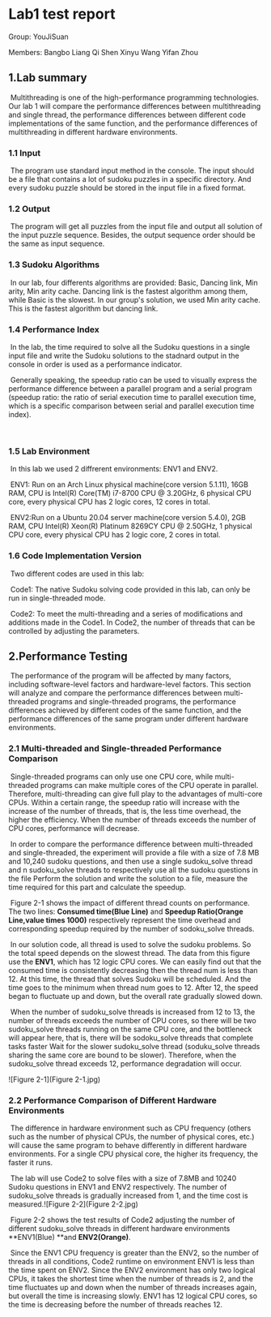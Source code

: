 # Lab1 test report

Group: YouJiSuan

Members: Bangbo Liang	Qi Shen	Xinyu Wang	Yifan Zhou

## 1.Lab summary

​	Multithreading is one of the high-performance programming technologies. Our  lab 1 will compare the performance differences between multithreading and single thread, the performance differences between different code implementations of the same function, and the performance differences of multithreading in different hardware environments.



### 1.1 Input

​	The program use standard input method in the console. The input should be a file that contains a lot of sudoku puzzles in a specific directory. And every sudoku puzzle should be stored in the input file in a fixed format.



### 1.2 Output

​	The program will get all puzzles from the input file and output all solution of the input puzzle sequence. Besides, the output sequence order should be the same as input sequence.



### 1.3 Sudoku Algorithms

​	In our lab, four differents algorithms are provided: Basic, Dancing link, Min arity, Min arity cache. Dancing link is the fastest algorithm among them, while Basic is the slowest. In our group's solution, we used Min arity cache. This is the fastest algorithm but dancing link.



### 1.4 Performance Index

​	In the lab, the time required to solve all the Sudoku questions in a single input file and write the Sudoku solutions to the stadnard output in the console in order is used as a performance indicator.

​	Generally speaking, the speedup ratio can be used to visually express the performance difference between a parallel program and a serial program (speedup ratio: the ratio of serial execution time to parallel execution time, which is a specific comparison between serial and parallel execution time index).

​	

### 1.5 Lab Environment

​	In this lab we used 2 diffrerent environments: ENV1 and ENV2.

​	ENV1: Run on an Arch Linux physical machine(core version 5.1.11), 16GB RAM, CPU is Intel(R) Core(TM) i7-8700 CPU @ 3.20GHz, 6 physical CPU core, every physical CPU has 2 logic cores, 12 cores in total.

​	ENV2:Run on a  Ubuntu 20.04 server machine(core version  5.4.0), 2GB RAM, CPU Intel(R) Xeon(R) Platinum 8269CY CPU @ 2.50GHz, 1 physical CPU core, every physical CPU has 2 logic core, 2 cores in total.



### 1.6 Code Implementation Version

​	Two different codes are used in this lab:

​	Code1: The native Sudoku solving code provided in this lab, can only be run in single-threaded mode.

​	Code2: To meet the multi-threading and a series of modifications and additions made in the Code1. In Code2, the number of threads that can be controlled by adjusting the parameters. 



## 2.Performance Testing

​	The performance of the program will be affected by many factors, including software-level factors and hardware-level factors. This section will analyze and compare the performance differences between multi-threaded programs and single-threaded programs, the performance differences achieved by different codes of the same function, and the performance differences of the same program under different hardware environments.



### 2.1 Multi-threaded and Single-threaded Performance Comparison

​	Single-threaded programs can only use one CPU core, while multi-threaded programs can make multiple cores of the CPU operate in parallel. Therefore, multi-threading can give full play to the advantages of multi-core CPUs. Within a certain range, the speedup ratio will increase with the increase of the number of threads, that is, the less time overhead, the higher the efficiency. When the number of threads exceeds the number of CPU cores, performance will decrease.

​	In order to compare the performance difference between multi-threaded and single-threaded, the experiment will provide a file with a size of 7.8 MB and 10,240 sudoku questions, and then use a single sudoku_solve thread and n sudoku_solve threads to respectively use all the sudoku questions in the file Perform the solution and write the solution to a file, measure the time required for this part and calculate the speedup.

​	Figure 2-1 shows the impact of different thread counts on performance. The two lines: **Consumed time(Blue Line)** and **Speedup Ratio(Orange Line,value times 1000)** respectively represent the time overhead and corresponding speedup required by the number of sodoku_solve threads.

​	In our solution code, all thread is used to solve the sudoku problems. So the total speed depends on the slowest thread. The data from this figure use the **ENV1**, which has 12 logic CPU cores. We can easily find out that the consumed time is consistently decreasing then the thread num is less than 12. At this time, the thread that solves Sudoku will be scheduled. And the time goes to the minimum when thread num goes to 12. After 12, the speed began to fluctuate up and down, but the overall rate gradually slowed down.

​	When the number of sudoku_solve threads is increased from 12 to 13, the number of threads exceeds the number of CPU cores, so there will be two sudoku_solve threads running on the same CPU core, and the bottleneck will appear here, that is, there will be sodoku_solve threads that complete tasks faster Wait for the slower sudoku_solve thread (soduku_solve threads sharing the same core are bound to be slower). Therefore, when the sudoku_solve thread exceeds 12, performance degradation will occur.

![Figure 2-1](Figure 2-1.jpg)



### 2.2 Performance Comparison of Different Hardware Environments

​	The difference in hardware environment such as CPU frequency (others such as the number of physical CPUs, the number of physical cores, etc.) will cause the same program to behave differently in different hardware environments. For a single CPU physical core, the higher its frequency, the faster it runs.

​	The lab will use Code2 to solve files with a size of 7.8MB and 10240 Sudoku questions in ENV1 and ENV2 respectively. The number of sudoku_solve threads is gradually increased from 1, and the time cost is measured.![Figure 2-2](Figure 2-2.jpg)

​	Figure 2-2 shows the test results of Code2 adjusting the number of different sudoku_solve threads in different hardware environments **ENV1(Blue) **and **ENV2(Orange)**.

​	Since the ENV1 CPU frequency is greater than the  ENV2, so the number of threads in all conditions, Code2  runtime on environment ENV1 is less than the time spent on ENV2. Since the ENV2 environment has only two logical CPUs, it takes the shortest time when the number of threads is 2, and the time fluctuates up and down when the number of threads increases again, but overall the time is increasing slowly. ENV1 has 12 logical CPU cores, so the time is decreasing before the number of threads reaches 12.

